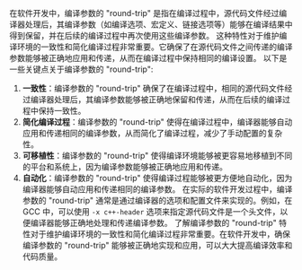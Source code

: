 在软件开发中，编译参数的 "round-trip" 是指在编译过程中，源代码文件经过编译器处理后，其编译参数（如编译选项、宏定义、链接选项等）能够在编译结果中得到保留，并在后续的编译过程中再次使用这些编译参数。
这种特性对于维护编译环境的一致性和简化编译过程非常重要。它确保了在源代码文件之间传递的编译参数能够被正确地应用和传递，从而在编译过程中保持相同的编译设置。
以下是一些关键点关于编译参数的 "round-trip":
1. **一致性**：编译参数的 "round-trip" 确保了在编译过程中，相同的源代码文件经过编译器处理后，其编译参数能够被正确地保留和传递，从而在后续的编译过程中保持一致性。
2. **简化编译过程**：编译参数的 "round-trip" 使得在编译过程中，编译器能够自动应用和传递相同的编译参数，从而简化了编译过程，减少了手动配置的复杂性。
3. **可移植性**：编译参数的 "round-trip" 使得编译环境能够被更容易地移植到不同的平台和系统上，因为编译参数能够被正确地应用和传递。
4. **自动化**：编译参数的 "round-trip" 使得编译过程能够被更方便地自动化，因为编译器能够自动应用和传递相同的编译参数。
在实际的软件开发过程中，编译参数的 "round-trip" 通常是通过编译器的选项和配置文件来实现的。例如，在 GCC 中，可以使用 `-x c++-header` 选项来指定源代码文件是一个头文件，以便编译器能够正确地处理和传递编译参数。
了解编译参数的 "round-trip" 特性对于维护编译环境的一致性和简化编译过程非常重要。在软件开发中，确保编译参数的 "round-trip" 能够被正确地实现和应用，可以大大提高编译效率和代码质量。
